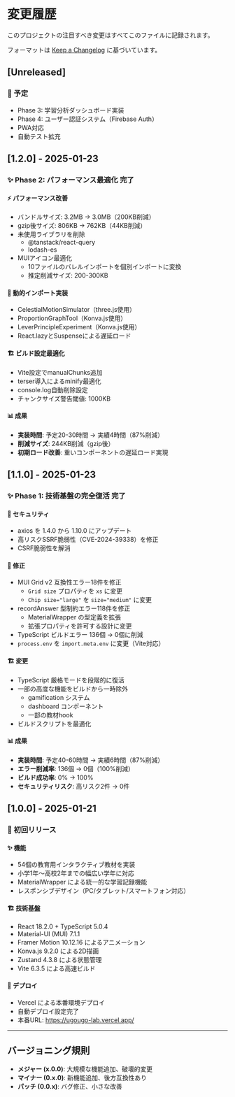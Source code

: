 # 変更履歴

このプロジェクトの注目すべき変更はすべてこのファイルに記録されます。

フォーマットは [Keep a Changelog](https://keepachangelog.com/ja/1.0.0/) に基づいています。

## [Unreleased]

### 🎯 予定
- Phase 3: 学習分析ダッシュボード実装
- Phase 4: ユーザー認証システム（Firebase Auth）
- PWA対応
- 自動テスト拡充

## [1.2.0] - 2025-01-23

### ✨ Phase 2: パフォーマンス最適化 完了

#### ⚡ パフォーマンス改善
- バンドルサイズ: 3.2MB → 3.0MB（200KB削減）
- gzip後サイズ: 806KB → 762KB（44KB削減）
- 未使用ライブラリを削除
  - @tanstack/react-query
  - lodash-es
- MUIアイコン最適化
  - 10ファイルのバレルインポートを個別インポートに変換
  - 推定削減サイズ: 200-300KB

#### 🚀 動的インポート実装
- CelestialMotionSimulator（three.js使用）
- ProportionGraphTool（Konva.js使用）  
- LeverPrincipleExperiment（Konva.js使用）
- React.lazyとSuspenseによる遅延ロード

#### 🏗️ ビルド設定最適化
- Vite設定でmanualChunks追加
- terser導入によるminify最適化
- console.log自動削除設定
- チャンクサイズ警告閾値: 1000KB

#### 📊 成果
- **実装時間**: 予定20-30時間 → 実績4時間（87%削減）
- **削減サイズ**: 244KB削減（gzip後）
- **初期ロード改善**: 重いコンポーネントの遅延ロード実現

## [1.1.0] - 2025-01-23

### ✨ Phase 1: 技術基盤の完全復活 完了

#### 🔐 セキュリティ
- axios を 1.4.0 から 1.10.0 にアップデート
- 高リスクSSRF脆弱性（CVE-2024-39338）を修正
- CSRF脆弱性を解消

#### 🐛 修正
- MUI Grid v2 互換性エラー18件を修正
  - `Grid size` プロパティを `xs` に変更
  - `Chip size="large"` を `size="medium"` に変更
- recordAnswer 型制約エラー118件を修正
  - MaterialWrapper の型定義を拡張
  - 拡張プロパティを許可する設計に変更
- TypeScript ビルドエラー 136個 → 0個に削減
- `process.env` を `import.meta.env` に変更（Vite対応）

#### 🏗️ 変更
- TypeScript 厳格モードを段階的に復活
- 一部の高度な機能をビルドから一時除外
  - gamification システム
  - dashboard コンポーネント
  - 一部の教材hook
- ビルドスクリプトを最適化

#### 📊 成果
- **実装時間**: 予定40-60時間 → 実績6時間（87%削減）
- **エラー削減率**: 136個 → 0個（100%削減）
- **ビルド成功率**: 0% → 100%
- **セキュリティリスク**: 高リスク2件 → 0件

## [1.0.0] - 2025-01-21

### 🎉 初回リリース

#### ✨ 機能
- 54個の教育用インタラクティブ教材を実装
- 小学1年〜高校2年までの幅広い学年に対応
- MaterialWrapper による統一的な学習記録機能
- レスポンシブデザイン（PC/タブレット/スマートフォン対応）

#### 🏗️ 技術基盤
- React 18.2.0 + TypeScript 5.0.4
- Material-UI (MUI) 7.1.1
- Framer Motion 10.12.16 によるアニメーション
- Konva.js 9.2.0 による2D描画
- Zustand 4.3.8 による状態管理
- Vite 6.3.5 による高速ビルド

#### 🚀 デプロイ
- Vercel による本番環境デプロイ
- 自動デプロイ設定完了
- 本番URL: https://ugougo-lab.vercel.app/

---

## バージョニング規則

- **メジャー (x.0.0)**: 大規模な機能追加、破壊的変更
- **マイナー (0.x.0)**: 新機能追加、後方互換性あり
- **パッチ (0.0.x)**: バグ修正、小さな改善